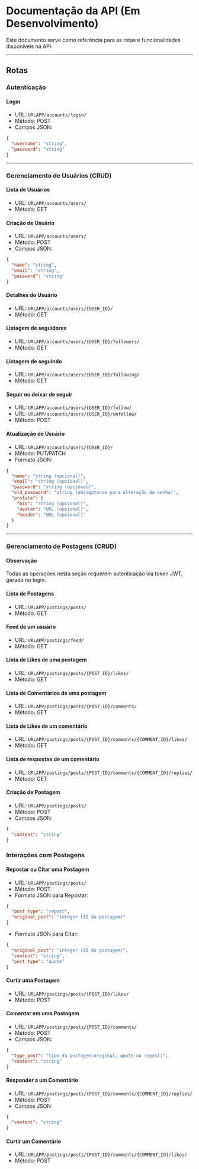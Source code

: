 # Documentação da API (Em Desenvolvimento)

Este documento serve como referência para as rotas e funcionalidades disponíveis na API.

---

## Rotas

### Autenticação

#### Login

- URL: `URLAPP/accounts/login/`
- Método: POST
- Campos JSON:

```json
{
  "username": "string",
  "password": "string"
}
```

---

### Gerenciamento de Usuários (CRUD)

#### Lista de Usuários

- URL: `URLAPP/accounts/users/`
- Método: GET

#### Criação de Usuário

- URL: `URLAPP/accounts/users/`
- Método: POST
- Campos JSON:

```json
{
  "name": "string",
  "email": "string",
  "password": "string"
}
```

#### Detalhes do Usuário

- URL: `URLAPP/accounts/users/{USER_ID}/`
- Método: GET

#### Listagem de seguidores

- URL: `URLAPP/accounts/users/{USER_ID}/followers/`
- Método: GET

#### Listagem de seguindo

- URL: `URLAPP/accounts/users/{USER_ID}/following/`
- Método: GET

#### Seguir ou deixar de seguir

- URL: `URLAPP/accounts/users/{USER_ID}/follow/`
- URL: `URLAPP/accounts/users/{USER_ID}/unfollow/`
- Método: POST

#### Atualização de Usuário

- URL: `URLAPP/accounts/users/{USER_ID}/`
- Método: PUT/PATCH
- Formato JSON:

```json
{
  "name": "string (opcional)",
  "email": "string (opcional)",
  "password": "string (opcional)",
  "old_password": "string (obrigatório para alteração de senha)",
  "profile": {
    "bio": "string (opcional)",
    "avatar": "URL (opcional)",
    "header": "URL (opcional)"
  }
}
```

---

### Gerenciamento de Postagens (CRUD)

#### Observação

Todas as operações nesta seção requerem autenticação via token JWT, gerado no login.

#### Lista de Postagens

- URL: `URLAPP/postings/posts/`
- Método: GET

#### Feed de um usuário

- URL: `URLAPP/postings/feed/`
- Método: GET

#### Lista de Likes de uma postagem

- URL: `URLAPP/postings/posts/{POST_ID}/likes/`
- Método: GET

#### Lista de Comentários de uma postagem

- URL: `URLAPP/postings/posts/{POST_ID}/comments/`
- Método: GET

#### Lista de Likes de um comentário

- URL: `URLAPP/postings/posts/{POST_ID}/comments/{COMMENT_ID}/likes/`
- Método: GET

#### Lista de respostas de um comentário

- URL: `URLAPP/postings/posts/{POST_ID}/comments/{COMMENT_ID}/replies/`
- Método: GET

#### Criação de Postagem

- URL: `URLAPP/postings/posts/`
- Método: POST
- Campos JSON:

```json
{
  "content": "string"
}
```

### Interações com Postagens

#### Repostar ou Citar uma Postagem

- URL: `URLAPP/postings/posts/`
- Método: POST
- Formato JSON para Repostar:

```json
{
  "post_type": "repost",
  "original_post": "integer (ID da postagem)"
}
```

- Formato JSON para Citar:

```json
{
  "original_post": "integer (ID da postagem)",
  "content": "string",
  "post_type": "quote"
}
```

#### Curtir uma Postagem

- URL: `URLAPP/postings/posts/{POST_ID}/likes/`
- Método: POST

#### Comentar em uma Postagem

- URL: `URLAPP/postings/posts/{POST_ID}/comments/`
- Método: POST
- Campos JSON:

```json
{
  "type_post": "tipo da postagem(original, quote ou repost)",
  "content": "string"
}
```

#### Responder a um Comentário

- URL: `URLAPP/postings/posts/{POST_ID}/comments/{COMMENT_ID}/replies/`
- Método: POST
- Campos JSON:

```json
{
  "content": "string"
}
```

#### Curtir um Comentário

- URL: `URLAPP/postings/posts/{POST_ID}/comments/{COMMENT_ID}/likes/`
- Método: POST
